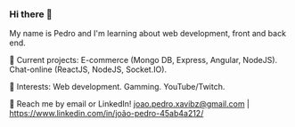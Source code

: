 ### Hi there 👋
My name is Pedro and I'm learning about web development, front and back end.

🔭 Current projects: 
  E-commerce (Mongo DB, Express, Angular, NodeJS). 
  Chat-online (ReactJS, NodeJS, Socket.IO).

🌱 Interests: 
  Web development. 
  Gamming. 
  YouTube/Twitch. 
  
  💬 Reach me by email or LinkedIn! joao.pedro.xavibz@gmail.com | https://www.linkedin.com/in/joão-pedro-45ab4a212/

<!--
**PedroXavibz/PedroXavibz** is a ✨ _special_ ✨ repository because its `README.md` (this file) appears on your GitHub profile.

Here are some ideas to get you started:

- 🔭 I’m currently working on ...
- 🌱 I’m currently learning ...
- 👯 I’m looking to collaborate on ...
- 🤔 I’m looking for help with ...
- 💬 Ask me about ...
- 📫 How to reach me: ...
- 😄 Pronouns: ...
- ⚡ Fun fact: ...
-->
